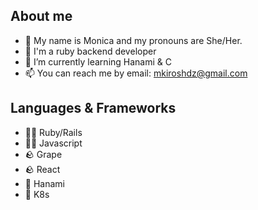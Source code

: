 ## About me

- 👋 My name is Monica and my pronouns are She/Her.
- 🔭 I'm a ruby backend developer
- 🌱 I’m currently learning Hanami & C
- 📫 You can reach me by email: mkiroshdz@gmail.com

## Languages & Frameworks

- 🧙‍♀️ Ruby/Rails
- 🤹🏽 Javascript
- 🪨 Grape
- 🪨 React
- 🌱 Hanami
- 🌱 K8s
